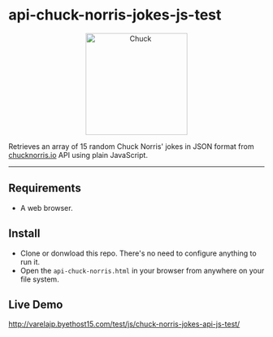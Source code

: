 # api-chuck-norris-jokes-js-test

<p align="center">
  <img src="https://api.chucknorris.io/img/chucknorris_logo_coloured_small@2x.png" width="200" title="Chuck">
</p>

Retrieves an array of 15 random Chuck Norris' jokes in JSON format from [chucknorris.io][1] API using plain JavaScript.

___
Requirements
------------

* A web browser.
  
Install
------------

* Clone or donwload this repo. There's no need to configure anything to run it.<br>
* Open the `api-chuck-norris.html` in your browser from anywhere on your file system.

Live Demo
-----

http://varelajp.byethost15.com/test/js/chuck-norris-jokes-api-js-test/<br>

[1]: https://api.chucknorris.io/
